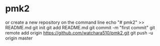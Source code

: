 # pmk2

or create a new repository on the command line
echo "# pmk2" >> README.md
git init
git add README.md
git commit -m "first commit"
git remote add origin https://github.com/watchara510/pmk2.git
git push -u origin master
